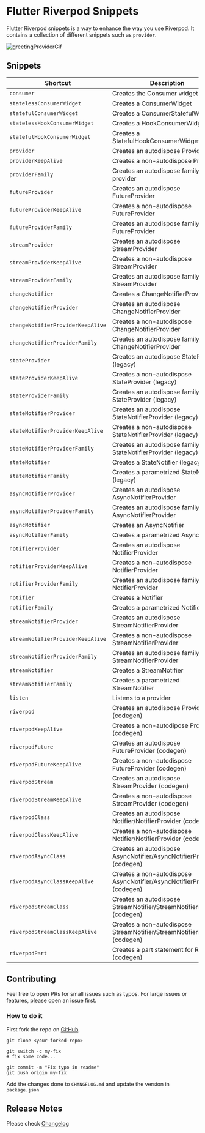 # Flutter Riverpod Snippets

Flutter Riverpod snippets is a way to enhance the way you use Riverpod. It contains a collection of different
snippets such as `provider`.

![greetingProviderGif](gifs/greetingProvider.gif)

## Snippets

| Shortcut                             | Description                                                                 |
| ------------------------------------ | --------------------------------------------------------------------------- |
| `consumer`                           | Creates the Consumer widget                                                 |
| `statelessConsumerWidget`            | Creates a ConsumerWidget                                                    |
| `statefulConsumerWidget`             | Creates a ConsumerStatefulWidget                                            |
| `statelessHookConsumerWidget`        | Creates a HookConsumerWidget                                                |
| `statefulHookConsumerWidget`         | Creates a StatefulHookConsumerWidget                                        |
| `provider`                           | Creates an autodispose Provider                                             |
| `providerKeepAlive`                  | Creates a non-autodispose Provider                                          |
| `providerFamily`                     | Creates an autodispose family provider                                      |
| `futureProvider`                     | Creates an autodispose FutureProvider                                       |
| `futureProviderKeepAlive`            | Creates a non-autodispose FutureProvider                                    |
| `futureProviderFamily`               | Creates an autodispose family FutureProvider                                |
| `streamProvider`                     | Creates an autodispose StreamProvider                                       |
| `streamProviderKeepAlive`            | Creates a non-autodispose StreamProvider                                    |
| `streamProviderFamily`               | Creates an autodispose family StreamProvider                                |
| `changeNotifier`                     | Creates a ChangeNotifierProvider                                            |
| `changeNotifierProvider`             | Creates an autodispose ChangeNotifierProvider                               |
| `changeNotifierProviderKeepAlive`    | Creates a non-autodispose ChangeNotifierProvider                            |
| `changeNotifierProviderFamily`       | Creates an autodispose family ChangeNotifierProvider                        |
| `stateProvider`                      | Creates an autodispose StateProvider (legacy)                               |
| `stateProviderKeepAlive`             | Creates a non-autodispose StateProvider (legacy)                            |
| `stateProviderFamily`                | Creates an autodispose family StateProvider (legacy)                        |
| `stateNotifierProvider`              | Creates an autodispose StateNotifierProvider (legacy)                       |
| `stateNotifierProviderKeepAlive`     | Creates a non-autodispose StateNotifierProvider (legacy)                    |
| `stateNotifierProviderFamily`        | Creates an autodispose family StateNotifierProvider (legacy)                |
| `stateNotifier`                      | Creates a StateNotifier (legacy)                                            |
| `stateNotifierFamily`                | Creates a parametrized StateNotifier (legacy)                               |
| `asyncNotifierProvider`              | Creates an autodispose AsyncNotifierProvider                                |
| `asyncNotifierProviderFamily`        | Creates an autodispose family AsyncNotifierProvider                         |
| `asyncNotifier`                      | Creates an AsyncNotifier                                                    |
| `asyncNotifierFamily`                | Creates a parametrized AsyncNotifier                                        |
| `notifierProvider`                   | Creates an autodispose NotifierProvider                                     |
| `notifierProviderKeepAlive`          | Creates a non-autodispose NotifierProvider                                  |
| `notifierProviderFamily`             | Creates an autodispose family NotifierProvider                              |
| `notifier`                           | Creates a Notifier                                                          |
| `notifierFamily`                     | Creates a parametrized Notifier                                             |
| `streamNotifierProvider`             | Creates an autodispose StreamNotifierProvider                               |
| `streamNotifierProviderKeepAlive`    | Creates a non-autodispose StreamNotifierProvider                            |
| `streamNotifierProviderFamily`       | Creates an autodispose family StreamNotifierProvider                        |
| `streamNotifier`                     | Creates a StreamNotifier                                                    |
| `streamNotifierFamily`               | Creates a parametrized StreamNotifier                                       |
| `listen`                             | Listens to a provider                                                       |
| `riverpod`                           | Creates an autodispose Provider (codegen)                                   |
| `riverpodKeepAlive`                  | Creates a non-autodipose Provider (codegen)                                 |
| `riverpodFuture`                     | Creates an autodispose FutureProvider (codegen)                             |
| `riverpodFutureKeepAlive`            | Creates a non-autodispose FutureProvider (codegen)                          |
| `riverpodStream`                     | Creates an autodispose StreamProvider (codegen)                             |
| `riverpodStreamKeepAlive`            | Creates a non-autodispose StreamProvider (codegen)                          |
| `riverpodClass`                      | Creates an autodispose Notifier/NotifierProvider (codegen)                  |
| `riverpodClassKeepAlive`             | Creates a non-autodispose Notifier/NotifierProvider (codegen)               |
| `riverpodAsyncClass`                 | Creates an autodispose AsyncNotifier/AsyncNotifierProvider (codegen)        |
| `riverpodAsyncClassKeepAlive`        | Creates a non-autodispose AsyncNotifier/AsyncNotifierProvide (codegen)      |
| `riverpodStreamClass`                | Creates an autodispose StreamNotifier/StreamNotifierProvider (codegen)      |
| `riverpodStreamClassKeepAlive`       | Creates a non-autodispose StreamNotifier/StreamNotifierProvider (codegen)   |
| `riverpodPart`                       | Creates a part statement for Riverpod (codegen)                             |

## Contributing
Feel free to open PRs for small issues such as typos. For large issues or features, please open an issue first.

### How to do it
First fork the repo on [GitHub](https://github.com/RobertBrunhage/flutter-riverpod-snippets).
```
git clone <your-forked-repo>

git switch -c my-fix
# fix some code...

git commit -m "Fix typo in readme"
git push origin my-fix
```

Add the changes done to `CHANGELOG.md` and update the version in `package.json`

## Release Notes

Please check [Changelog](CHANGELOG.md)

